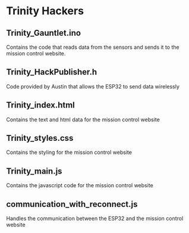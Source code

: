 # Trinity Hackers

## Trinity_Gauntlet.ino
Contains the code that reads data from the sensors and sends it to the mission control website.

## Trinity_HackPublisher.h
Code provided by Austin that allows the ESP32 to send data wirelessly

## Trinity_index.html
Contains the text and html data for the mission control website

## Trinity_styles.css
Contains the styling for the mission control website

## Trinity_main.js
Contains the javascript code for the mission control website

## communication_with_reconnect.js
Handles the communication between the ESP32 and the mission control website

